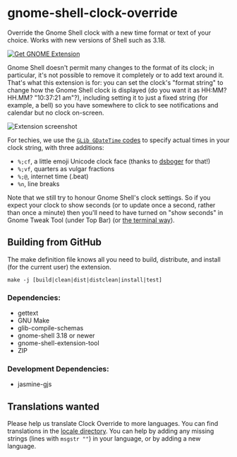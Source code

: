 # gnome-shell-clock-override
Override the Gnome Shell clock with a new time format or text of your choice. Works with new versions of Shell such as 3.18. 

[![Get GNOME Extension](assets/get-gnome-extension.png)](https://extensions.gnome.org/extension/1206/clock-override/)

Gnome Shell doesn't permit many changes to the format of its clock; in particular, it's not possible to remove it completely or to add text around it. That's what this extension is for: you can set the clock's "format string" to change how the Gnome Shell clock is displayed (do you want it as HH:MM? HH.MM? "10:37:21 am"?), including setting it to just a fixed string (for example, a bell) so you have somewhere to click to see notifications and calendar but no clock on-screen.

![Extension screenshot](assets/screenshot.png)

For techies, we use the [`GLib GDateTime` codes](https://docs.gtk.org/glib/method.DateTime.format.html) to specify actual times in your clock string, with three additions:

 * `%;cf`, a little emoji Unicode clock face (thanks to [dsboger](https://github.com/stuartlangridge/gnome-shell-clock-override/commit/5941974a39d3dfa4f7adb227bdbe3bc50118bbc9) for that!)
 * `%;vf`, quarters as vulgar fractions
 * `%;@`, internet time (.beat)
 * `%n`, line breaks

Note that we still try to honour Gnome Shell's clock settings. So if you expect your clock to show seconds (or to update once a second, rather than once a minute) then you'll need to have turned on "show seconds" in Gnome Tweak Tool (under Top Bar) (or [the terminal way](https://askubuntu.com/questions/39412/how-to-show-seconds-on-the-clock-in-gnome-3)).


## Building from GitHub

The make definition file knows all you need to build, distribute, and install (for the current user) the extension. 

    make -j [build|clean|dist|distclean|install|test]

### Dependencies:

* gettext
* GNU Make
* glib-compile-schemas
* gnome-shell 3.18 or newer
* gnome-shell-extension-tool
* ZIP

### Development Dependencies:

* jasmine-gjs

## Translations wanted

Please help us translate Clock Override to more languages. You can find translations in the [locale directory](https://github.com/stuartlangridge/gnome-shell-clock-override/tree/master/locale). You can help by adding any missing strings (lines with `msgstr ""`) in your language, or by adding a new language.

